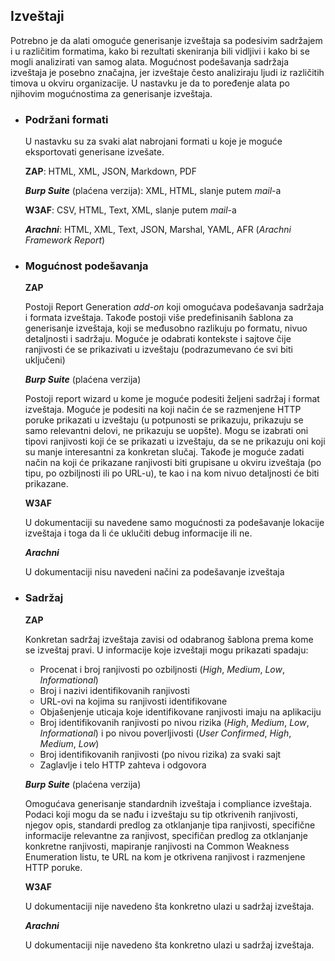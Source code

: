 ## Izveštaji

Potrebno je da alati omoguće generisanje izveštaja sa podesivim sadržajem i u različitim formatima, kako bi rezultati skeniranja bili vidljivi i kako bi se mogli analizirati van samog alata. Mogućnost podešavanja sadržaja izveštaja je posebno značajna, jer izveštaje često analiziraju ljudi iz različitih timova u okviru organizacije. U nastavku je da to poređenje alata po njihovim mogućnostima za generisanje izveštaja.

- ### Podržani formati

    U nastavku su za svaki alat nabrojani formati u koje je moguće eksportovati generisane izvešate.

    **ZAP**: HTML, XML, JSON, Markdown, PDF

    ***Burp Suite*** (plaćena verzija): XML, HTML, slanje putem *mail*-a

    **W3AF**: CSV, HTML, Text, XML, slanje putem *mail*-a

    ***Arachni***: HTML, XML, Text, JSON, Marshal, YAML, AFR (*Arachni Framework Report*)

- ### Mogućnost podešavanja

    **ZAP**
    
    Postoji Report Generation *add-on* koji omogućava podešavanja sadržaja i formata izveštaja. Takođe postoji više predefinisanih šablona za generisanje izveštaja, koji se međusobno razlikuju po formatu, nivuo detaljnosti i sadržaju. Moguće je odabrati kontekste i sajtove čije ranjivosti će se prikazivati u izveštaju (podrazumevano će svi biti uključeni)

    ***Burp Suite*** (plaćena verzija)
    
    Postoji report wizard u kome je moguće podesiti željeni sadržaj i format izveštaja. Moguće je podesiti na koji način će se razmenjene HTTP poruke prikazati u izveštaju (u potpunosti se prikazuju, prikazuju se samo relevantni delovi, ne prikazuju se uopšte). Mogu se izabrati oni tipovi ranjivosti koji će se prikazati u izveštaju, da se ne prikazuju oni koji su manje interesantni za konkretan slučaj. Takođe je moguće zadati način na koji će prikazane ranjivosti biti grupisane u okviru izveštaja (po tipu, po ozbiljnosti ili po URL-u), te kao i na kom nivuo detaljnosti će biti prikazane.

    **W3AF**
    
    U dokumentaciji su navedene samo mogućnosti za podešavanje lokacije izveštaja i toga da li će uklučiti debug informacije ili ne.

    ***Arachni***
    
    U dokumentaciji nisu navedeni načini za podešavanje izveštaja

- ### Sadržaj

    **ZAP**
    
    Konkretan sadržaj izveštaja zavisi od odabranog šablona prema kome se izveštaj pravi. U informacije koje izveštaji mogu prikazati spadaju:
    - Procenat i broj ranjivosti po ozbiljnosti (*High*, *Medium*, *Low*, *Informational*)
    - Broj i nazivi identifikovanih ranjivosti
    - URL-ovi na kojima su ranjivosti identifikovane
    - Objašenjenje uticaja koje identifikovane ranjivosti imaju na aplikaciju
    - Broj identifikovanih ranjivosti po nivou rizika (*High*, *Medium*, *Low*, *Informational*) i po nivou poverljivosti (*User Confirmed*, *High*, *Medium*, *Low*)
    - Broj identifikovanih ranjivosti (po nivou rizika) za svaki sajt
    - Zaglavlje i telo HTTP zahteva i odgovora

    ***Burp Suite*** (plaćena verzija)
    
    Omogućava generisanje standardnih izveštaja i compliance izveštaja. Podaci koji mogu da se nađu i izveštaju su tip otkrivenih ranjivosti, njegov opis, standardi predlog za otklanjanje tipa ranjivosti, specifične informacije relevantne za ranjivost, specifičan predlog za otklanjanje konkretne ranjivosti, mapiranje ranjivosti na Common Weakness Enumeration listu, te URL na kom je otkrivena ranjivost i razmenjene HTTP poruke.

    **W3AF**
    
    U dokumentaciji nije navedeno šta konkretno ulazi u sadržaj izveštaja.

    ***Arachni***
    
    U dokumentaciji nije navedeno šta konkretno ulazi u sadržaj izveštaja.
